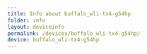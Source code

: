 ```yaml
---
title: Info about buffalo_wli-tx4-g54hp
folder: info
layout: deviceinfo
permalink: /devices/buffalo_wli-tx4-g54hp/
device: buffalo_wli-tx4-g54hp
---
```

